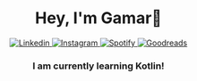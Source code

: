 
<h1 align="center" > Hey, I'm Gamar👋 </h1>

<div align="center" >
  <a  href="https://www.linkedin.com/in/gamar-mustafa/">
    <img src="https://user-images.githubusercontent.com/73064753/187278579-8dd971ae-bace-44d6-b2b2-84a2b7766a76.png" alt="Linkedin"/>
  </a>
  <a href="https://www.instagram.com/qemermustafa/">
    <img src="https://user-images.githubusercontent.com/73064753/187278470-a34f2a49-aa54-465d-bd45-46d88326c671.png" alt="Instagram"/>
  </a>
  <a href="https://open.spotify.com/user/9a14vfj1aogisphxnpdr9zxkn?si=d41c8df8f8e34514">
    <img src="https://user-images.githubusercontent.com/73064753/187278235-aff5422d-852a-4352-ab96-0d34334afc0b.png" alt="Spotify"/>
  </a>
    <a href="https://www.goodreads.com/user/show/126134300-gamar-mustafa">
    <img src="https://user-images.githubusercontent.com/73064753/187278894-c8e2683b-7534-4bf7-9c01-17b61df64718.png" alt="Goodreads"/>
  </a>
</div>

<h3 align = "center"> I am currently learning Kotlin! </h3> 
